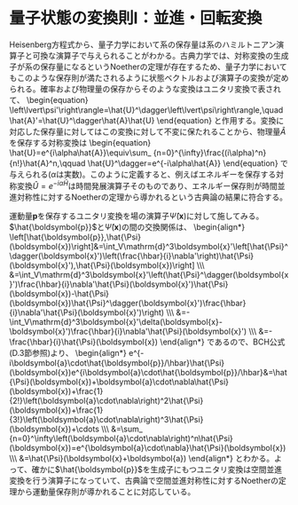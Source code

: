# 量子状態の変換則Ⅰ：並進・回転変換
Heisenberg方程式から、量子力学において系の保存量は系のハミルトニアン演算子と可換な演算子で与えられることがわかる。古典力学では、対称変換の生成子が系の保存量になるというNoetherの定理が存在するため、量子力学においてもこのような保存則が満たされるように状態ベクトルおよび演算子の変換が定められる。確率および物理量の保存からそのような変換はユニタリ変換で表されて、
	\begin{equation}
		\left\lvert\psi'\right\rangle=\hat{U}^\dagger\left\lvert\psi\right\rangle,\quad \hat{A}'=\hat{U}^\dagger\hat{A}\hat{U}
	\end{equation}
と作用する。変換に対応した保存量に対してはこの変換に対して不変に保たれることから、物理量$\hat{A}$を保存する対称変換は
	\begin{equation}
		\hat{U}=e^{i\alpha\hat{A}}\equiv\sum_ {n=0}^{\infty}\frac{(i\alpha)^n}{n!}\hat{A}^n,\qquad \hat{U}^\dagger=e^{-i\alpha\hat{A}}
	\end{equation}
で与えられる($\alpha$は実数)。このように定義すると、例えばエネルギーを保存する対称変換$\hat{U}=e^{-i\alpha\hat{H}}$は時間発展演算子そのものであり、エネルギー保存則が時間並進対称性に対するNoetherの定理から導かれるという古典論の結果に符合する。
			
運動量$\boldsymbol{p}$を保存するユニタリ変換を場の演算子$\hat{\Psi}(\boldsymbol{x})$に対して施してみる。$\hat{\boldsymbol{p}}$と$\hat{\Psi}(\boldsymbol{x})$の間の交換関係は、
	\begin{align*}
		\left[\hat{\boldsymbol{p}},\hat{\Psi}(\boldsymbol{x})\right]&=\int_V\mathrm{d}^3\boldsymbol{x}'\left[\hat{\Psi}^\dagger(\boldsymbol{x}')\left(\frac{\hbar}{i}\nabla'\right)\hat{\Psi}(\boldsymbol{x}'),\hat{\Psi}(\boldsymbol{x})\right] \\\\\\
		&=\int_V\mathrm{d}^3\boldsymbol{x}'\left(\hat{\Psi}^\dagger(\boldsymbol{x}')\frac{\hbar}{i}\nabla'\hat{\Psi}(\boldsymbol{x}')\hat{\Psi}(\boldsymbol{x})-\hat{\Psi}(\boldsymbol{x})\hat{\Psi}^\dagger(\boldsymbol{x}')\frac{\hbar}{i}\nabla'\hat{\Psi}(\boldsymbol{x}')\right) \\\\\\
		&=-\int_V\mathrm{d}^3\boldsymbol{x}'\delta(\boldsymbol{x}-\boldsymbol{x}')\frac{\hbar}{i}\nabla'\hat{\Psi}(\boldsymbol{x}') \\\\\\
		&=-\frac{\hbar}{i}\hat{\Psi}(\boldsymbol{x})
	\end{align*}
であるので、BCH公式(D.3節参照)より、
	\begin{align*}
		e^{-i\boldsymbol{a}\cdot\hat{\boldsymbol{p}}/\hbar}\hat{\Psi}(\boldsymbol{x})e^{i\boldsymbol{a}\cdot\hat{\boldsymbol{p}}/\hbar}&=\hat{\Psi}(\boldsymbol{x})+\boldsymbol{a}\cdot\nabla\hat{\Psi}(\boldsymbol{x})+\frac{1}{2!}\left(\boldsymbol{a}\cdot\nabla\right)^2\hat{\Psi}(\boldsymbol{x})+\frac{1}{3!}\left(\boldsymbol{a}\cdot\nabla\right)^3\hat{\Psi}(\boldsymbol{x})+\cdots \\\\\\
		&=\sum_ {n=0}^\infty\left(\boldsymbol{a}\cdot\nabla\right)^n\hat{\Psi}(\boldsymbol{x})=e^{\boldsymbol{a}\cdot\nabla}\hat{\Psi}(\boldsymbol{x}) \\\\\\
		&=\hat{\Psi}(\boldsymbol{x}+\boldsymbol{a})
	\end{align*}
とわかる。よって、確かに$\hat{\boldsymbol{p}}$を生成子にもつユニタリ変換は空間並進変換を行う演算子になっていて、古典論で空間並進対称性に対するNoetherの定理から運動量保存則が導かれることに対応している。
